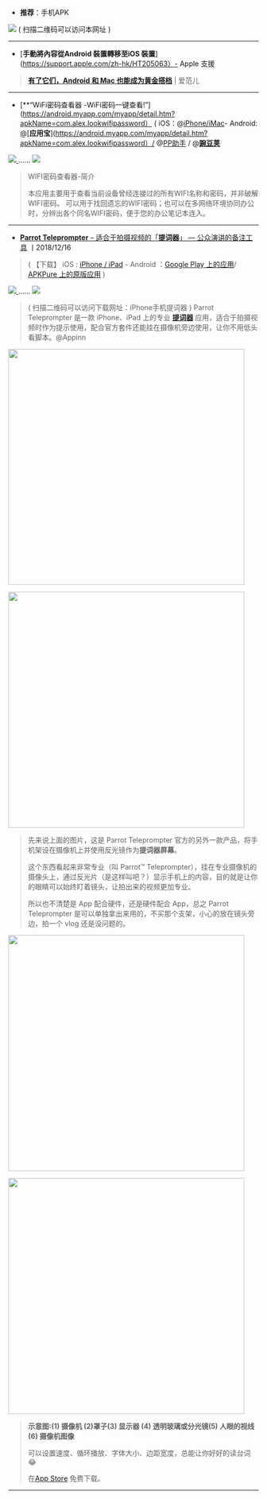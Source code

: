 - **推荐**：手机APK


<img src="https://github.com/taoste/Hello-World/blob/master/Tools/apk/qrcode.png?raw=true"/>
( 扫描二维码可以访问本网址 )

----------------------------------

- [**手動將內容從Android 裝置轉移至iOS 裝置**](https://support.apple.com/zh-hk/HT205063）- Apple 支援

> [**有了它们，Android 和 Mac 也能成为黄金搭档**](https://www.ifanr.com/app/720872) | 爱范儿

----------------------------------

- [**“WiFi密码查看器  -WiFi密码一键查看!”](https://android.myapp.com/myapp/detail.htm?apkName=com.alex.lookwifipassword） ( iOS：@[iPhone/iMac](https://itunes.apple.com/cn/app/wifi%E5%AF%86%E7%A0%81%E6%9F%A5%E7%9C%8B%E5%99%A8-wifi%E5%AF%86%E7%A0%81%E4%B8%80%E9%94%AE%E6%9F%A5%E7%9C%8B/id1197978826?mt=8)- Android:
@[**应用宝**](https://android.myapp.com/myapp/detail.htm?apkName=com.alex.lookwifipassword）/ 
@[PP助手](https://www.25pp.com/android/detail_5900603/) / 
@[**豌豆荚**](https://www.25pp.com/android/detail_5900603/) 


<p><a href="https://android.myapp.com/myapp/detail.htm?apkName=com.alex.lookwifipassword" title="【Android/安卓版】WiFi密码查看器( 腾讯应用宝)">
<img src="https://github.com/taoste/Hello-World/blob/master/Tools/apk/WiFi密码查看器/WIFI密码查看器下载-( 腾讯应用宝)qrcode.png?raw=true"/>
</a>
  …… 
<a href="https://itunes.apple.com/cn/app/wifi%E5%AF%86%E7%A0%81%E6%9F%A5%E7%9C%8B%E5%99%A8-wifi%E5%AF%86%E7%A0%81%E4%B8%80%E9%94%AE%E6%9F%A5%E7%9C%8B/id1197978826?mt=8" title="【Apple iTunes】WiFi密码查看器(中国CN)">
<img src="https://github.com/taoste/Hello-World/blob/master/Tools/apk/WiFi密码查看器/WIFI密码查看器下载-(iOS苹果商店-CN)qrcode.png?raw=true"/>
</a></p>

> WIFI密码查看器-简介
> 
> 本应用主要用于查看当前设备曾经连接过的所有WIFI名称和密码，并非破解WIFI密码。
> 可以用于找回遗忘的WIFI密码；也可以在多网络环境协同办公时，分辨出各个同名WIFI密码，便于您的办公笔记本连入。

----------------------------------


- [**Parrot Teleprompter** – 适合于拍摄视频的「**提词器**」 — 公众演讲的备注工具](https://www.appinn.com/parrot-teleprompter/) 丨2018/12/16
> ( 【下载】 iOS : [iPhone / iPad](https://itunes.apple.com/cn/app/parrot-teleprompter/id1010384663) - Android ：[Google Play 上的应用](https://play.google.com/store/apps/details?id=com.parrotteleprompter.app&hl=zh)/
[APKPure 上的原版应用](https://apkpure.com/cn/parrot-teleprompter/com.parrotteleprompter.app) )

<p><a href="https://itunes.apple.com/hk/app/parrot-teleprompter/id1010384663" title="【Apple iTunes】iPhone手机提词器app(香港HK)">
<img src="https://github.com/taoste/Hello-World/blob/master/Tools/apk/iPhone手机提词器-qrcode.png?raw=true"/>
</a>
  …… 
<a href="https://itunes.apple.com/cn/app/parrot-teleprompter/id1010384663" title="【Apple iTunes】iPhone手机提词器app(中国CN)">
<img src="https://github.com/taoste/Hello-World/blob/master/Tools/apk/iPhone手机提词器cn-qrcode.png?raw=true"/>
</a></p>

> ( 扫描二维码可以访问下载网址：iPhone手机提词器 )
> Parrot Teleprompter 是一款 iPhone、iPad 上的专业 [**提词器**](https://zh.wikipedia.org/wiki/%E6%8F%90%E5%AD%97%E5%99%A8) 应用，适合于拍摄视频时作为提示使用，配合官方套件还能挂在摄像机旁边使用，让你不用低头看脚本。@Appinn


<p><a href="https://img3.appinn.com/images/201812/parrot.jpg" title="【Apple iTunes】iPhone手机提词器app(Parrot Teleprompter)">
<img src="https://img3.appinn.com/images/201812/parrot.jpg?raw=true" width="475" height="" />
</a></p>

<p><a href="https://img3.appinn.com/images/201812/2018-12-1612-35-33.jpg" title="提词器屏幕">
  <img src="https://img3.appinn.com/images/201812/2018-12-1612-35-33.jpg?raw=true" width="475" height="" />
</a></p>

> 先来说上面的图片，这是 Parrot Teleprompter 官方的另外一款产品，将手机架设在摄像机上并使用反光镜作为**提词器屏幕**。
>
> 这个东西看起来非常专业（叫 Parrot™ Teleprompter），挂在专业摄像机的摄像头上，通过反光片（是这样叫吧？）显示手机上的内容，目的就是让你的眼睛可以始终盯着镜头，让拍出来的视频更加专业。
>
> 所以也不清楚是 App 配合硬件，还是硬件配合 App，总之 Parrot Teleprompter 是可以单独拿出来用的，不买那个支架，小心的放在镜头旁边，拍一个 vlog 还是没问题的。

<img src="https://img3.appinn.com/images/201812/690x0w-3.jpg" width="475" height="" />

<p><a href="https://zh.wikipedia.org/wiki/%E6%8F%90%E5%AD%97%E5%99%A8" title="【维基百科】提词器-示意图">
  <img src="https://camo.githubusercontent.com/56742977e2f22106515da42cb66e518a97e35f97/68747470733a2f2f75706c6f61642e77696b696d656469612e6f72672f77696b6970656469612f636f6d6d6f6e732f7468756d622f322f32302f54656c6570726f6d707465725f736368656d617469632e7376672f35343070782d54656c6570726f6d707465725f736368656d617469632e7376672e706e67" width="475" height="" /></a></p>

>  **示意图:(1) 摄像机	(2)罩子(3) 显示器	(4) 透明玻璃或分光镜(5) 人眼的视线 	(6) 摄像机图像**
>
> 可以设置速度、循环播放、字体大小、边距宽度，总能让你好好的读台词 😂
>
> 在<a href="https://itunes.apple.com/us/app/parrot-teleprompter/id1010384663?mt=8&ref=appinn" title="【Apple iTunes】iPhone手机提词器app(Parrot Teleprompter)">App Store</a> 免费下载。

----------------------------------


